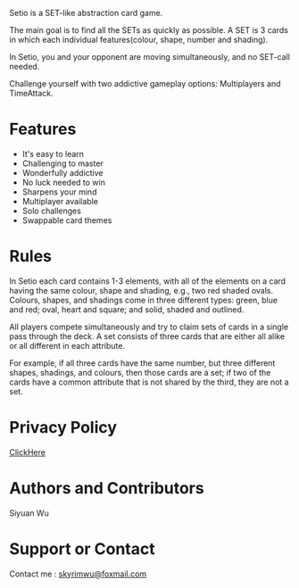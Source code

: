 Setio is a SET-like abstraction card game.

The main goal is to find all the SETs as quickly as possible. A SET is 3 cards in which each individual features(colour, shape, number and shading).

In Setio, you and your opponent are moving simultaneously, and no SET-call needed.

Challenge yourself with two addictive gameplay options: Multiplayers and TimeAttack.

# Features
- It's easy to learn
- Challenging to master
- Wonderfully addictive
- No luck needed to win
- Sharpens your mind
- Multiplayer available
- Solo challenges
- Swappable card themes

# Rules
In Setio each card contains 1-3 elements, with all of the elements on a card having the same colour, shape and shading, e.g., two red shaded ovals. 
Colours, shapes, and shadings come in three different types: green, blue and red; oval, heart and square; and solid, shaded and outlined.

All players compete simultaneously and try to claim sets of cards in a single pass through the deck. A set consists of three cards that are either all alike or all different in each attribute. 

For example, if all three cards have the same number, but three different shapes, shadings, and colours, then those cards are a set; if two of the cards have a common attribute that is not shared by the third, they are not a set.

# Privacy Policy
[ClickHere](https://www.privacypolicies.com/privacy/view/430aa69103c04e71623d27874d6c5ad7)

# Authors and Contributors
Siyuan Wu

# Support or Contact
Contact me : skyrimwu@foxmail.com

